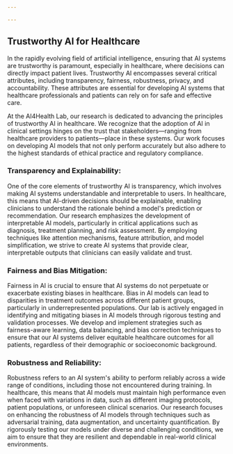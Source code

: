 ```yaml
---

---
```


## Trustworthy AI for Healthcare
In the rapidly evolving field of artificial intelligence, ensuring that AI systems are trustworthy is paramount, especially in healthcare, where decisions can directly impact patient lives. Trustworthy AI encompasses several critical attributes, including transparency, fairness, robustness, privacy, and accountability. These attributes are essential for developing AI systems that healthcare professionals and patients can rely on for safe and effective care.

At the AI4Health Lab, our research is dedicated to advancing the principles of trustworthy AI in healthcare. We recognize that the adoption of AI in clinical settings hinges on the trust that stakeholders—ranging from healthcare providers to patients—place in these systems. Our work focuses on developing AI models that not only perform accurately but also adhere to the highest standards of ethical practice and regulatory compliance.

### Transparency and Explainability:
One of the core elements of trustworthy AI is transparency, which involves making AI systems understandable and interpretable to users. In healthcare, this means that AI-driven decisions should be explainable, enabling clinicians to understand the rationale behind a model's prediction or recommendation. Our research emphasizes the development of interpretable AI models, particularly in critical applications such as diagnosis, treatment planning, and risk assessment. By employing techniques like attention mechanisms, feature attribution, and model simplification, we strive to create AI systems that provide clear, interpretable outputs that clinicians can easily validate and trust.

### Fairness and Bias Mitigation:
Fairness in AI is crucial to ensure that AI systems do not perpetuate or exacerbate existing biases in healthcare. Bias in AI models can lead to disparities in treatment outcomes across different patient groups, particularly in underrepresented populations. Our lab is actively engaged in identifying and mitigating biases in AI models through rigorous testing and validation processes. We develop and implement strategies such as fairness-aware learning, data balancing, and bias correction techniques to ensure that our AI systems deliver equitable healthcare outcomes for all patients, regardless of their demographic or socioeconomic background.

### Robustness and Reliability:
Robustness refers to an AI system's ability to perform reliably across a wide range of conditions, including those not encountered during training. In healthcare, this means that AI models must maintain high performance even when faced with variations in data, such as different imaging protocols, patient populations, or unforeseen clinical scenarios. Our research focuses on enhancing the robustness of AI models through techniques such as adversarial training, data augmentation, and uncertainty quantification. By rigorously testing our models under diverse and challenging conditions, we aim to ensure that they are resilient and dependable in real-world clinical environments.